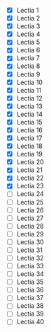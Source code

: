 - [x] Lectia 1
- [x] Lectia 2
- [x] Lectia 3
- [x] Lectia 4
- [x] Lectia 5
- [x] Lectia 6
- [x] Lectia 7
- [x] Lectia 8
- [x] Lectia 9
- [x] Lectia 10
- [x] Lectia 11
- [x] Lectia 12
- [x] Lectia 13
- [x] Lectia 14
- [x] Lectia 15
- [x] Lectia 16
- [x] Lectia 17
- [x] Lectia 18
- [x] Lectia 19
- [x] Lectia 20
- [x] Lectia 21
- [x] Lectia 22
- [x] Lectia 23
- [ ] Lectia 24
- [ ] Lectia 25
- [ ] Lectia 26
- [ ] Lectia 27
- [ ] Lectia 28
- [ ] Lectia 29
- [ ] Lectia 30
- [ ] Lectia 31
- [ ] Lectia 32
- [ ] Lectia 33
- [ ] Lectia 34
- [ ] Lectia 35
- [ ] Lectia 36
- [ ] Lectia 37
- [ ] Lectia 38
- [ ] Lectia 39
- [ ] Lectia 40

